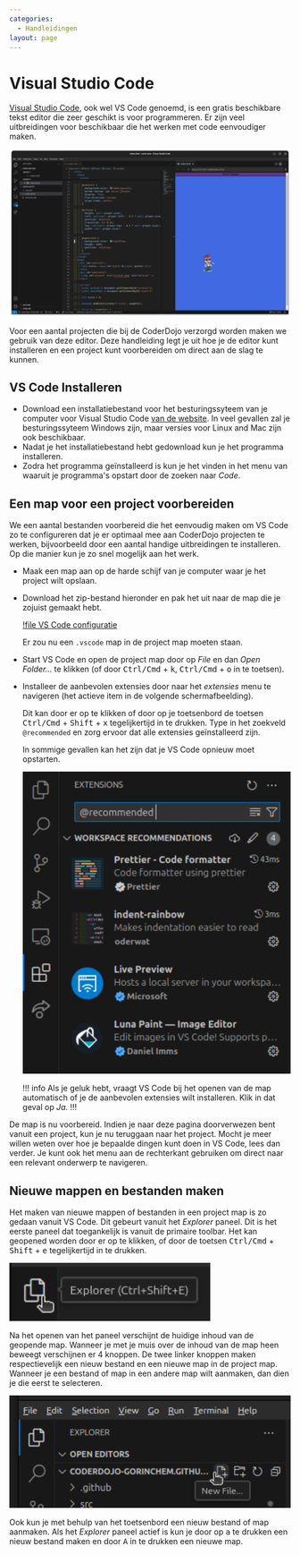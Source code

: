 ```yaml
---
categories:
  - Handleidingen
layout: page
---
```


# Visual Studio Code

[Visual Studio Code](https://code.visualstudio.com/), ook wel VS Code genoemd, is een gratis beschikbare tekst editor die zeer geschikt is voor programmeren. Er zijn veel uitbreidingen voor beschikbaar die het werken met code eenvoudiger maken.

![Het "Vang Octo" spel in VS Code](/images/vscode.png)

Voor een aantal projecten die bij de CoderDojo verzorgd worden maken we gebruik van deze editor. Deze handleiding legt je uit hoe je de editor kunt installeren en een project kunt voorbereiden om direct aan de slag te kunnen.

## VS Code Installeren

- Download een installatiebestand voor het besturingssyteem van je computer voor Visual Studio Code [van de website](https://code.visualstudio.com/Download). In veel gevallen zal je besturingssyteem Windows zijn, maar versies voor Linux and Mac zijn ook beschikbaar.
- Nadat je het installatiebestand hebt gedownload kun je het programma installeren.
- Zodra het programma geïnstalleerd is kun je het vinden in het menu van waaruit je programma's opstart door de zoeken naar _Code_.

## Een map voor een project voorbereiden

We een aantal bestanden voorbereid die het eenvoudig maken om VS Code zo te configureren dat je er optimaal mee aan CoderDojo projecten te werken, bijvoorbeeld door een aantal handige uitbreidingen te installeren. Op die manier kun je zo snel mogelijk aan het werk.

- Maak een map aan op de harde schijf van je computer waar je het project wilt opslaan.
- Download het zip-bestand hieronder en pak het uit naar de map die je zojuist gemaakt hebt.

  [!file VS Code configuratie](/files/vscode-configuratie.zip)

  Er zou nu een `.vscode` map in de project map moeten staan.

- Start VS Code en open de project map door op _File_ en dan _Open Folder..._ te klikken (of door <kbd>Ctrl/Cmd</kbd> + <kbd>k</kbd>, <kbd>Ctrl/Cmd</kbd> + <kbd>o</kbd> in te toetsen).

- Installeer de aanbevolen extensies door naar het _extensies_ menu te navigeren (het actieve item in de volgende schermafbeelding).

  Dit kan door er op te klikken of door op je toetsenbord de toetsen <kbd>Ctrl/Cmd</kbd> + <kbd>Shift</kbd> + <kbd>x</kbd> tegelijkertijd in te drukken. Type in het zoekveld `@recommended` en zorg ervoor dat alle extensies geïnstalleerd zijn.

  In sommige gevallen kan het zijn dat je VS Code opnieuw moet opstarten.

  ![](/images/vscode-aanbevolen-extensies.png)

  !!! info
  Als je geluk hebt, vraagt VS Code bij het openen van de map automatisch of je de aanbevolen extensies wilt installeren. Klik in dat geval op _Ja_.
  !!!

De map is nu voorbereid. Indien je naar deze pagina doorverwezen bent vanuit een project, kun je nu teruggaan naar het project. Mocht je meer willen weten over hoe je bepaalde dingen kunt doen in VS Code, lees dan verder. Je kunt ook het menu aan de rechterkant gebruiken om direct naar een relevant onderwerp te navigeren.

## Nieuwe mappen en bestanden maken

Het maken van nieuwe mappen of bestanden in een project map is zo gedaan vanuit VS Code. Dit gebeurt vanuit het _Explorer_ paneel. Dit is het eerste paneel dat toegankelijk is vanuit de primaire toolbar. Het kan geopened worden door er op te klikken, of door de toetsen <kbd>Ctrl/Cmd</kbd> + <kbd>Shift</kbd> + <kbd>e</kbd> tegelijkertijd in te drukken.

![](/images/vscode-explorer.png)

Na het openen van het paneel verschijnt de huidige inhoud van de geopende map. Wanneer je met je muis over de inhoud van de map heen beweegt verschijnen er 4 knoppen. De twee linker knoppen maken respectievelijk een nieuw bestand en een nieuwe map in de project map. Wanneer je een bestand of map in een andere map wilt aanmaken, dan dien je die eerst te selecteren.

![](/images/vscode-nieuw-bestand.png)

Ook kun je met behulp van het toetsenbord een nieuw bestand of map aanmaken. Als het _Explorer_ paneel actief is kun je door op <kbd>a</kbd> te drukken een nieuw bestand maken en door <kbd>A</kbd> in te drukken een nieuwe map.
